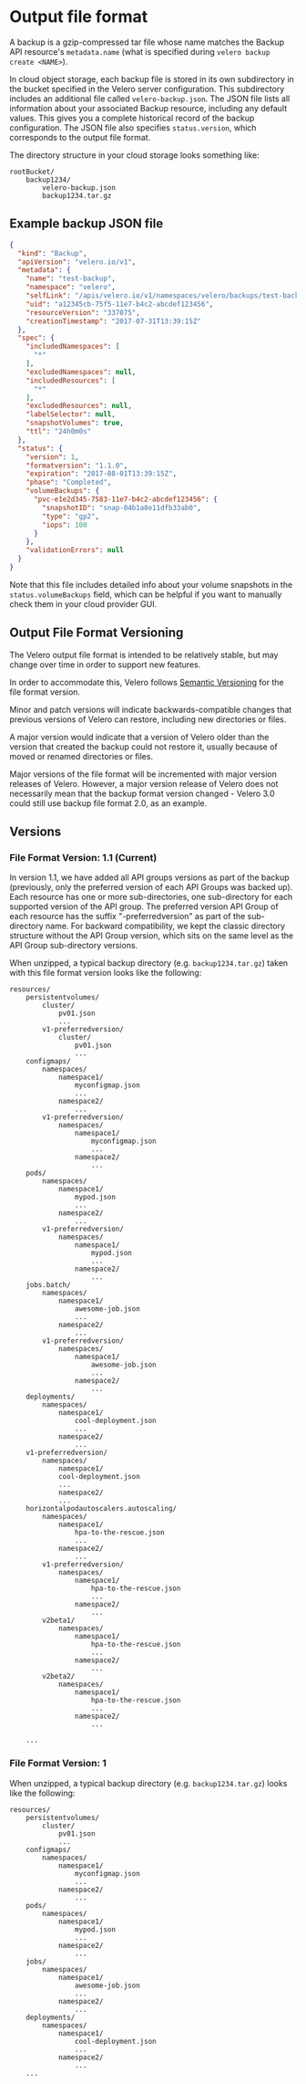 # Output file format

A backup is a gzip-compressed tar file whose name matches the Backup API resource's `metadata.name` (what is specified during `velero backup create <NAME>`).

In cloud object storage, each backup file is stored in its own subdirectory in the bucket specified in the Velero server configuration. This subdirectory includes an additional file called `velero-backup.json`. The JSON file lists all information about your associated Backup resource, including any default values. This gives you a complete historical record of the backup configuration. The JSON file also specifies `status.version`, which corresponds to the output file format.

The directory structure in your cloud storage looks something like:

```
rootBucket/
    backup1234/
        velero-backup.json
        backup1234.tar.gz
```

## Example backup JSON file

```json
{
  "kind": "Backup",
  "apiVersion": "velero.io/v1",
  "metadata": {
    "name": "test-backup",
    "namespace": "velero",
    "selfLink": "/apis/velero.io/v1/namespaces/velero/backups/test-backup",
    "uid": "a12345cb-75f5-11e7-b4c2-abcdef123456",
    "resourceVersion": "337075",
    "creationTimestamp": "2017-07-31T13:39:15Z"
  },
  "spec": {
    "includedNamespaces": [
      "*"
    ],
    "excludedNamespaces": null,
    "includedResources": [
      "*"
    ],
    "excludedResources": null,
    "labelSelector": null,
    "snapshotVolumes": true,
    "ttl": "24h0m0s"
  },
  "status": {
    "version": 1,
    "formatversion": "1.1.0",
    "expiration": "2017-08-01T13:39:15Z",
    "phase": "Completed",
    "volumeBackups": {
      "pvc-e1e2d345-7583-11e7-b4c2-abcdef123456": {
        "snapshotID": "snap-04b1a8e11dfb33ab0",
        "type": "gp2",
        "iops": 100
      }
    },
    "validationErrors": null
  }
}
```
Note that this file includes detailed info about your volume snapshots in the `status.volumeBackups` field, which can be helpful if you want to manually check them in your cloud provider GUI.

## Output File Format Versioning

The Velero output file format is intended to be relatively stable, but may change over time in order to support new features.

In order to accommodate this, Velero follows [Semantic Versioning](http://semver.org/) for the file format version.

Minor and patch versions will indicate backwards-compatible changes that previous versions of Velero can restore, including new directories or files.

A major version would indicate that a version of Velero older than the version that created the backup could not restore it, usually because of moved or renamed directories or files.

Major versions of the file format will be incremented with major version releases of Velero.
However, a major version release of Velero does not necessarily mean that the backup format version changed - Velero 3.0 could still use backup file format 2.0, as an example.

## Versions

### File Format Version: 1.1 (Current)

In version 1.1, we have added all API groups versions as part of the backup (previously, only the preferred version of each API Groups was backed up). Each resource has one or more sub-directories, one sub-directory for each supported version of the API group. The preferred version API Group of each resource has the suffix "-preferredversion" as part of the sub-directory name. For backward compatibility, we kept the classic directory structure without the API Group version, which sits on the same level as the API Group sub-directory versions.

When unzipped, a typical backup directory (e.g. `backup1234.tar.gz`) taken with this file format version looks like the following:

```
resources/
    persistentvolumes/
        cluster/
            pv01.json
            ...
        v1-preferredversion/
            cluster/
                pv01.json
                ...
    configmaps/
        namespaces/
            namespace1/
                myconfigmap.json
                ...
            namespace2/
                ...
        v1-preferredversion/
            namespaces/
                namespace1/
                    myconfigmap.json
                    ...
                namespace2/
                    ...
    pods/
        namespaces/
            namespace1/
                mypod.json
                ...
            namespace2/
                ...
        v1-preferredversion/
            namespaces/
                namespace1/
                    mypod.json
                    ...
                namespace2/
                    ...
    jobs.batch/
        namespaces/
            namespace1/
                awesome-job.json
                ...
            namespace2/
                ...
        v1-preferredversion/
            namespaces/
                namespace1/
                    awesome-job.json
                    ...
                namespace2/
                    ...
    deployments/
        namespaces/
            namespace1/
                cool-deployment.json
                ...
            namespace2/
                ...
	v1-preferredversion/
		namespaces/
		    namespace1/
			cool-deployment.json
			...
		    namespace2/
			...
    horizontalpodautoscalers.autoscaling/
        namespaces/
            namespace1/
                hpa-to-the-rescue.json
                ...
            namespace2/
                ...
        v1-preferredversion/
            namespaces/
                namespace1/
                    hpa-to-the-rescue.json
                    ...
                namespace2/
                    ...
        v2beta1/
            namespaces/
                namespace1/
                    hpa-to-the-rescue.json
                    ...
                namespace2/
                    ...
        v2beta2/
            namespaces/
                namespace1/
                    hpa-to-the-rescue.json
                    ...
                namespace2/
                    ...

    ...
```

### File Format Version: 1

When unzipped, a typical backup directory (e.g. `backup1234.tar.gz`) looks like the following:

```
resources/
    persistentvolumes/
        cluster/
            pv01.json
            ...
    configmaps/
        namespaces/
            namespace1/
                myconfigmap.json
                ...
            namespace2/
                ...
    pods/
        namespaces/
            namespace1/
                mypod.json
                ...
            namespace2/
                ...
    jobs/
        namespaces/
            namespace1/
                awesome-job.json
                ...
            namespace2/
                ...
    deployments/
        namespaces/
            namespace1/
                cool-deployment.json
                ...
            namespace2/
                ...
    ...
```

